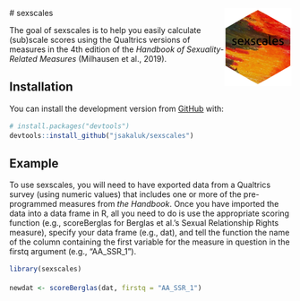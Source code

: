 
<!-- README.md is generated from README.Rmd. Please edit that file -->

\# sexscales
<img src='man/figures/logo.png' align="right" height="139" />

<!-- badges: start -->

<!-- badges: end -->

The goal of sexscales is to help you easily calculate (sub)scale scores
using the Qualtrics versions of measures in the 4th edition of the
*Handbook of Sexuality-Related Measures* (Milhausen et al., 2019).

## Installation

You can install the development version from
[GitHub](https://github.com/) with:

``` r
# install.packages("devtools")
devtools::install_github("jsakaluk/sexscales")
```

## Example

To use sexscales, you will need to have exported data from a Qualtrics
survey (using numeric values) that includes one or more of the
pre-programmed measures from *the Handbook*. Once you have imported the
data into a data frame in R, all you need to do is use the appropriate
scoring function (e.g., scoreBerglas for Berglas et al.’s Sexual
Relationship Rights measure), specify your data frame (e.g., dat), and
tell the function the name of the column containing the first variable
for the measure in question in the firstq argument (e.g., “AA\_SSR\_1”).

``` r
library(sexscales)

newdat <- scoreBerglas(dat, firstq = "AA_SSR_1")
```
